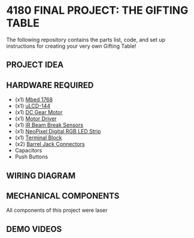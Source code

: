 # 4180 FINAL PROJECT: THE GIFTING TABLE
The following repository contains the parts list, code, and set up instructions for creating your very own Gifting Table!


## PROJECT IDEA


## HARDWARE REQUIRED
- (x1) [Mbed 1768](https://os.mbed.com/platforms/mbed-LPC1768/)
- (x1) [uLCD-144](https://os.mbed.com/users/4180_1/notebook/ulcd-144-g2-128-by-128-color-lcd/)
- (x1) [DC Gear Motor](https://www.phidgets.com/?tier=3&catid=19&pcid=16&prodid=279)
- (x1) [Motor Driver](https://www.sparkfun.com/products/14451)
- (x1) [IR Beam Break Sensors](https://www.adafruit.com/product/2167)
- (x1) [NeoPixel Digital RGB LED Strip](https://www.adafruit.com/product/1376?length=1)
- (x1) [Terminal Block](https://www.pololu.com/product/2440)
- (x2) [Barrel Jack Connectors](https://www.mouser.com/ProductDetail/OSEPP-Electronics/LS-00015?qs=wNBL%252BABd93NMhbCmcntoKg%3D%3D&mgh=1)
- Capacitors
- Push Buttons

## WIRING DIAGRAM


## MECHANICAL COMPONENTS
All components of this project were laser 

## DEMO VIDEOS
